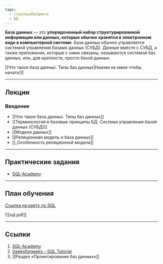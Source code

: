 ```yaml
---
tags:
  - СтраницаПредмета
  - БД
---
```

**База данных** — это **упорядоченный набор структурированной информации или данных, которые обычно хранятся в электронном виде в компьютерной системе**. База данных обычно управляется системой управления базами данных (СУБД). Данные вместе с СУБД, а также приложения, которые с ними связаны, называются системой баз данных, или, для краткости, просто базой данных.

[[Что такое база данных. Типы баз данных|Нажми на меня чтобы начать!]]

---
## Лекции

### Введение

- [[Что такое база данных. Типы баз данных]]
- [[Терминология и базовые принципы БД. Система управления базой данных (СУБД)]]
- [[Модели данных]]
- [[Реляционная модель и база данных]]
- [[_Особенность реляционной модели]]

---
## Практические задания

- [SQL-Academy](https://sql-academy.org/ru)

---
## План обучения

[Ссылка на карту по SQL](https://roadmap.sh/sql)

![[sql.pdf]]

---
## Ссылки

1. [SQL-Academy](https://sql-academy.org/ru)
2. [Geeksforgeeks – SQL Tutorial](https://www.geeksforgeeks.org/sql-tutorial/?ref=outind)
3. [[Раздел «Проектирование баз данных»]]